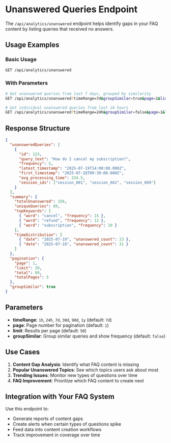 # Unanswered Queries Endpoint

The `/api/analytics/unanswered` endpoint helps identify gaps in your FAQ content by listing queries that received no answers.

## Usage Examples

### Basic Usage

```bash
GET /api/analytics/unanswered
```

### With Parameters

```bash
# Get unanswered queries from last 7 days, grouped by similarity
GET /api/analytics/unanswered?timeRange=7d&groupSimilar=true&page=1&limit=20

# Get individual unanswered queries from last 24 hours
GET /api/analytics/unanswered?timeRange=24h&groupSimilar=false&page=1&limit=50
```

## Response Structure

```json
{
  "unansweredQueries": [
    {
      "id": 123,
      "query_text": "How do I cancel my subscription?",
      "frequency": 5,
      "latest_timestamp": "2025-07-19T14:00:00.000Z",
      "first_timestamp": "2025-07-18T09:30:00.000Z",
      "avg_processing_time": 234.5,
      "session_ids": ["session_001", "session_042", "session_089"]
    }
  ],
  "summary": {
    "totalUnanswered": 156,
    "uniqueQueries": 89,
    "topKeywords": [
      { "word": "cancel", "frequency": 15 },
      { "word": "refund", "frequency": 12 },
      { "word": "subscription", "frequency": 10 }
    ],
    "timeDistribution": [
      { "date": "2025-07-19", "unanswered_count": 23 },
      { "date": "2025-07-18", "unanswered_count": 31 }
    ]
  },
  "pagination": {
    "page": 1,
    "limit": 20,
    "total": 89,
    "totalPages": 5
  },
  "groupSimilar": true
}
```

## Parameters

- **timeRange**: `1h`, `24h`, `7d`, `30d`, `90d`, `1y` (default: `7d`)
- **page**: Page number for pagination (default: `1`)
- **limit**: Results per page (default: `50`)
- **groupSimilar**: Group similar queries and show frequency (default: `false`)

## Use Cases

1. **Content Gap Analysis**: Identify what FAQ content is missing
2. **Popular Unanswered Topics**: See which topics users ask about most
3. **Trending Issues**: Monitor new types of questions over time
4. **FAQ Improvement**: Prioritize which FAQ content to create next

## Integration with Your FAQ System

Use this endpoint to:

- Generate reports of content gaps
- Create alerts when certain types of questions spike
- Feed data into content creation workflows
- Track improvement in coverage over time
